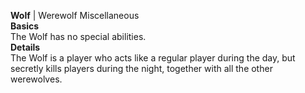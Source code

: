 **Wolf** | Werewolf Miscellaneous  
__Basics__  
The Wolf has no special abilities.  
__Details__  
The Wolf is a player who acts like a regular player during the day, but secretly kills players during the night, together with all the other werewolves.

